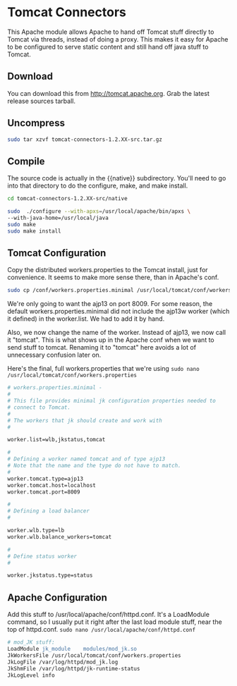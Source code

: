 # Tomcat Connectors
This Apache module allows Apache to hand off Tomcat stuff directly to Tomcat via threads, instead of doing a proxy. This makes it easy for Apache to be configured to serve static content and still hand off java stuff to Tomcat.

## Download
You can download this from http://tomcat.apache.org.
Grab the latest release sources tarball.

## Uncompress
```bash
sudo tar xzvf tomcat-connectors-1.2.XX-src.tar.gz
```

## Compile
The source code is actually in the {{native}} subdirectory.  You'll need to go into that directory to do the configure, make, and make install.
```bash
cd tomcat-connectors-1.2.XX-src/native

sudo  ./configure --with-apxs=/usr/local/apache/bin/apxs \
--with-java-home=/usr/local/java
sudo make
sudo make install
```

## Tomcat Configuration
Copy the distributed workers.properties to the Tomcat install, just for convenience. It seems to make more sense there, than in Apache's conf.
```bash
sudo cp /conf/workers.properties.minimal /usr/local/tomcat/conf/workers.properties
```

We're only going to want the ajp13 on port 8009. For some reason, the default workers.properties.minimal did not include the ajp13w worker (which it defined) in the worker.list. We had to add it by hand.

Also, we now change the name of the worker.  Instead of ajp13, we now call it "tomcat".  This is what shows up in the Apache conf when we want to send stuff to tomcat.  Renaming it to "tomcat" here avoids a lot of unnecessary confusion later on.

Here's the final, full workers.properties that we're using
`sudo nano /usr/local/tomcat/conf/workers.properties`
```apache
# workers.properties.minimal -
#
# This file provides minimal jk configuration properties needed to
# connect to Tomcat.
#
# The workers that jk should create and work with
#

worker.list=wlb,jkstatus,tomcat

#
# Defining a worker named tomcat and of type ajp13
# Note that the name and the type do not have to match.
#
worker.tomcat.type=ajp13
worker.tomcat.host=localhost
worker.tomcat.port=8009

#
# Defining a load balancer
#

worker.wlb.type=lb
worker.wlb.balance_workers=tomcat

#
# Define status worker
#

worker.jkstatus.type=status
```

## Apache Configuration
Add this stuff to /usr/local/apache/conf/httpd.conf. It's a LoadModule command, so I usually put it right after the last load module stuff, near the top of httpd.conf.
`sudo nano /usr/local/apache/conf/httpd.conf`
```apache
# mod_JK stuff:
LoadModule jk_module    modules/mod_jk.so
JkWorkersFile /usr/local/tomcat/conf/workers.properties
JkLogFile /var/log/httpd/mod_jk.log
JkShmFile /var/log/httpd/jk-runtime-status
JkLogLevel info
```
